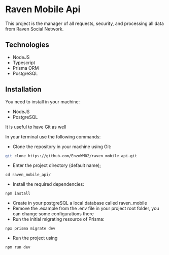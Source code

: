 # Raven Mobile Api
This project is the manager of all requests, security, and processing all data from Raven Social Network.

## Technologies

- NodeJS
- Typescript
- Prisma ORM
- PostgreSQL

## Installation

You need to install in your machine:
- NodeJS
- PostgreSQL

It is useful to have Git as well

In your terminal use the following commands:
- Clone the repository in your machine using Git:
```sh
git clone https://github.com/EnzoWM02/raven_mobile_api.git
```
- Enter the project directory (default name);
```
cd raven_mobile_api/
```
- Install the required dependencies:
```
npm install
```
- Create in your postgreSQL a local database called raven_mobile
- Remove the .example from the .env file in your project root folder, you can change some configurations there
- Run the initial migrating resource of Prisma:
```
npx prisma migrate dev
```
- Run the project using
```
npm run dev
```

